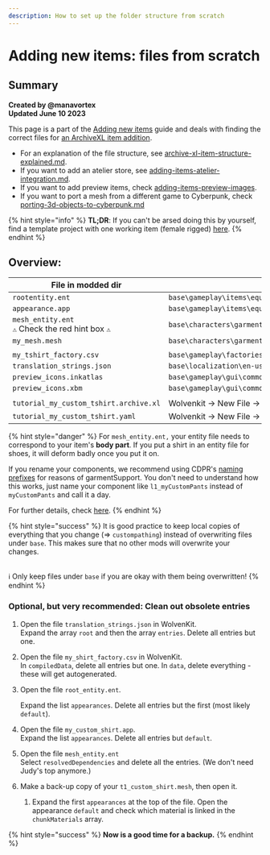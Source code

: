 ```yaml
---
description: How to set up the folder structure from scratch
---
```


# Adding new items: files from scratch

## Summary

**Created by @manavortex**\
**Updated June 10 2023**

This page is a part of the [Adding new items](./) guide and  deals with finding the correct files for [an ArchiveXL item addition](./).&#x20;

* For an explanation of the file structure, see [archive-xl-item-structure-explained.md](archive-xl-item-structure-explained.md "mention").
* If you want to add an atelier store, see [adding-items-atelier-integration.md](../../everything-else/adding-items-atelier-integration.md "mention").
* If you want to add preview items, check [adding-items-preview-images](../../custom-icons-and-ui/adding-items-preview-images/ "mention").
* If you want to port a mesh from a different game to Cyberpunk, check [porting-3d-objects-to-cyberpunk.md](../../../3d-modelling/porting-3d-objects-to-cyberpunk.md "mention")

{% hint style="info" %}
**TL;DR**: If you can't be arsed doing this by yourself, find a template project with one working item (female rigged) [here](https://www.mediafire.com/file/ef5xcacwomldizg/my\_shirt.7z/file).
{% endhint %}

## Overview:

<table><thead><tr><th width="316">File in modded dir</th><th>was originally copied from</th></tr></thead><tbody><tr><td><code>rootentity.ent</code></td><td><code>base\gameplay\items\equipment\underwear\player_underwear_item.ent</code></td></tr><tr><td><code>appearance.app</code></td><td><code>base\gameplay\items\equipment\underwear\appearances\player_underwear_item_appearances.app</code></td></tr><tr><td><code>mesh_entity.ent</code><br><code>⚠</code> Check the red hint box <code>⚠</code></td><td><code>base\characters\garment\player_equipment\torso\t1_080_pwa_tank__judy.ent</code></td></tr><tr><td><code>my_mesh.mesh</code></td><td><code>base\characters\garment\gang_monk\torso\t2_135_jacket__monk_shirt\t2_135_wa_jacket__monk_shirt.mesh</code></td></tr><tr><td></td><td></td></tr><tr><td><code>my_tshirt_factory.csv</code></td><td><code>base\gameplay\factories\items\clothing.csv</code></td></tr><tr><td><code>translation_strings.json</code></td><td><code>base\localization\en-us\onscreens\onscreens.json</code></td></tr><tr><td><code>preview_icons.inkatlas</code></td><td><code>base\gameplay\gui\common\icons\items\item_icons6.inkatlas</code></td></tr><tr><td><code>preview_icons.xbm</code></td><td><code>base\gameplay\gui\common\icons\items\item_icons6.xbm</code></td></tr><tr><td></td><td></td></tr><tr><td><code>tutorial_my_custom_tshirt.archive.xl</code></td><td>Wolvenkit -> New File -> ArchiveXL</td></tr><tr><td><code>tutorial_my_custom_tshirt.yaml</code></td><td>Wolvenkit -> New File -> TweakXL</td></tr></tbody></table>

{% hint style="danger" %}
For `mesh_entity.ent,` your entity file needs to correspond to your item's **body part**. If you put a shirt in an entity file for shoes, it will deform badly once you put it on.&#x20;

If you rename your components, we recommend using CDPR's [naming prefixes](../../../3d-modelling/garment-support-how-does-it-work/) for reasons of garmentSupport. You don't need to understand how this works, just name your component like `l1_myCustomPants` instead of `myCustomPants` and call it a day.

For further details, check [here](different-equipment-slots.md).
{% endhint %}

{% hint style="success" %}
It is good practice to keep local copies of everything that you change (=> `custompathing`) instead of overwriting files under `base`. This makes sure that no other mods will overwrite your changes.

\
ℹ Only keep files under `base` if you are okay with them being overwritten!
{% endhint %}

### Optional, but **very** recommended: Clean out obsolete entries

1. Open the file `translation_strings.json` in WolvenKit.\
   Expand the array `root` and then the array `entries`. Delete all entries but one.
2. Open the file `my_shirt_factory.csv` in WolvenKit.\
   In `compiledData`, delete all entries but one. In `data`, delete everything - these will get autogenerated.
3.  Open the file `root_entity.ent`.

    Expand the list `appearances`. Delete all entries but the first (most likely `default`).
4. Open the file `my_custom_shirt.app`.\
   Expand the list `appearances`. Delete all entries but `default`.
5. Open the file `mesh_entity.ent`\
   Select `resolvedDependencies` and delete all the entries. (We don't need Judy's top anymore.)
6. Make a back-up copy of your `t1_custom_shirt.mesh`, then open it.
   1. Expand the first `appearances` at the top of the file. Open the appearance `default` and check which material is linked in the `chunkMaterials` array.

{% hint style="success" %}
**Now is a good time for a backup.**
{% endhint %}
